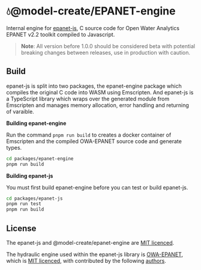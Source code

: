 # 💧@model-create/EPANET-engine

Internal engine for [epanet-js](https://github.com/modelcreate/epanet-js), C source code for Open Water Analytics EPANET v2.2 toolkit compiled to Javascript.

> **Note**: All version before 1.0.0 should be considered beta with potential breaking changes between releases, use in production with caution.

## Build

epanet-js is split into two packages, the epanet-engine package which compiles the original C code into WASM using Emscripten. And epanet-js is a TypeScript library which wraps over the generated module from Emscripten and manages memory allocation, error handling and returning of varaible.

**Building epanet-engine**

Run the command `pnpm run build` to creates a docker container of Emscripten and the compiled OWA-EPANET source code and generate types.

```sh
cd packages/epanet-engine
pnpm run build
```

**Building epanet-js**

You must first build epanet-engine before you can test or build epanet-js.

```sh
cd packages/epanet-js
pnpm run test
pnpm run build
```

## License

The epanet-js and @model-create/epanet-engine are [MIT licenced](https://github.com/modelcreate/epanet-js/blob/master/LICENSE).

The hydraulic engine used within the epanet-js library is [OWA-EPANET](https://github.com/OpenWaterAnalytics/EPANET), which is [MIT licenced](https://github.com/OpenWaterAnalytics/EPANET/blob/dev/LICENSE), with contributed by the following [authors](https://github.com/OpenWaterAnalytics/EPANET/blob/dev/AUTHORS).

